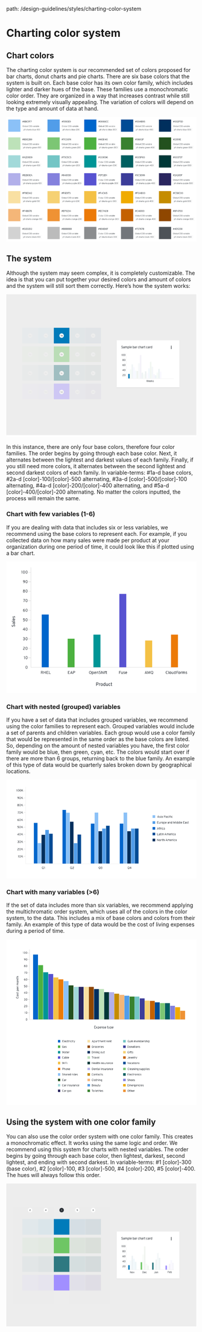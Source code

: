 path: /design-guidelines/styles/charting-color-system

# Charting color system
## Chart colors

The charting color system is our recommended set of colors proposed for bar charts, donut charts and pie charts. There are six base colors that the system is built on. Each base color has its own color family, which includes lighter and darker hues of the base. These families use a monochromatic color order. They are organized in a way that increases contrast while still looking extremely visually appealing. The variation of colors will depend on the type and amount of data at hand.

![Chart colors](chartcolors.png)

## The system
Although the system may seem complex, it is completely customizable. The idea is that you can put together your desired colors and amount of colors and the system will still sort them correctly. Here’s how the system works:

![The system gif](thesystem.gif)

In this instance, there are only four base colors, therefore four color families. The order begins by going through each base color. Next, it alternates between the lightest and darkest values of each family. Finally, if you still need more colors, it alternates between the second lightest and second darkest colors of each family. In variable-terms: #1a-d base colors, #2a-d [color]-100/[color]-500 alternating, #3a-d [color]-500/[color]-100 alternating, #4a-d [color]-200/[color]-400 alternating, and #5a-d [color]-400/[color]-200 alternating. No matter the colors inputted, the process will remain the same.

### Chart with few variables (1-6)

If you are dealing with data that includes six or less variables, we recommend using the base colors to represent each. For example, if you collected data on how many sales were made per product at your organization during one period of time, it could look like this if plotted using a bar chart.

![Chart with few variables](fewvariables.png)

### Chart with nested (grouped) variables

If you have a set of data that includes grouped variables, we recommend using the color families to represent each. Grouped variables would include a set of parents and children variables. Each group would use a color family that would be represented in the same order as the base colors are listed. So, depending on the amount of nested variables you have, the first color family would be blue, then green, cyan, etc. The colors would start over if there are more than 6 groups, returning back to the blue family. An example of this type of data would be quarterly sales broken down by geographical locations.

![Chart with nested variables](nestedvariables.png)

### Chart with many variables (>6)

If the set of data includes more than six variables, we recommend applying the multichromatic order system, which uses all of the colors in the color system, to the data. This includes a mix of base colors and colors from their family. An example of this type of data would be the cost of living expenses during a period of time.

![Chart with many variables](manyvariables.png)

## Using the system with one color family

You can also use the color order system with one color family. This creates a monochromatic effect. It works using the same logic and order. We recommend using this system for charts with nested variables. The order begins by going through each base color, then lightest, darkest, second lightest, and ending with second darkest. In variable-terms: #1 [color]-300 (base color), #2 [color]-100, #3 [color]-500, #4 [color]-200, #5 [color]-400. The hues will always follow this order.

![One color family gif](onefamily.gif)
